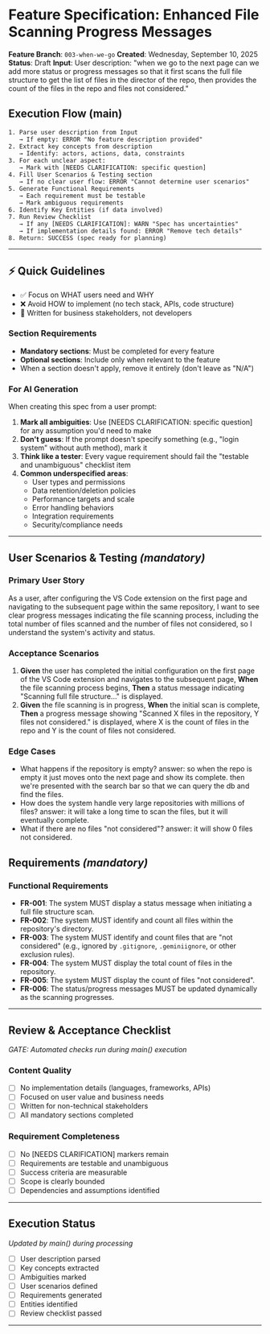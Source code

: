 # Feature Specification: Enhanced File Scanning Progress Messages

**Feature Branch**: `003-when-we-go`
**Created**: Wednesday, September 10, 2025
**Status**: Draft
**Input**: User description: "when we go to the next page can we add more status or progress messages so that it first scans the full file structure to get the list of files in the director of the repo, then provides the count of the files in the repo and files not considered."

## Execution Flow (main)
```
1. Parse user description from Input
   → If empty: ERROR "No feature description provided"
2. Extract key concepts from description
   → Identify: actors, actions, data, constraints
3. For each unclear aspect:
   → Mark with [NEEDS CLARIFICATION: specific question]
4. Fill User Scenarios & Testing section
   → If no clear user flow: ERROR "Cannot determine user scenarios"
5. Generate Functional Requirements
   → Each requirement must be testable
   → Mark ambiguous requirements
6. Identify Key Entities (if data involved)
7. Run Review Checklist
   → If any [NEEDS CLARIFICATION]: WARN "Spec has uncertainties"
   → If implementation details found: ERROR "Remove tech details"
8. Return: SUCCESS (spec ready for planning)
```

---

## ⚡ Quick Guidelines
- ✅ Focus on WHAT users need and WHY
- ❌ Avoid HOW to implement (no tech stack, APIs, code structure)
- 👥 Written for business stakeholders, not developers

### Section Requirements
- **Mandatory sections**: Must be completed for every feature
- **Optional sections**: Include only when relevant to the feature
- When a section doesn't apply, remove it entirely (don't leave as "N/A")

### For AI Generation
When creating this spec from a user prompt:
1. **Mark all ambiguities**: Use [NEEDS CLARIFICATION: specific question] for any assumption you'd need to make
2. **Don't guess**: If the prompt doesn't specify something (e.g., "login system" without auth method), mark it
3. **Think like a tester**: Every vague requirement should fail the "testable and unambiguous" checklist item
4. **Common underspecified areas**:
   - User types and permissions
   - Data retention/deletion policies
   - Performance targets and scale
   - Error handling behaviors
   - Integration requirements
   - Security/compliance needs

---

## User Scenarios & Testing *(mandatory)*

### Primary User Story
As a user, after configuring the VS Code extension on the first page and navigating to the subsequent page within the same repository, I want to see clear progress messages indicating the file scanning process, including the total number of files scanned and the number of files not considered, so I understand the system's activity and status.

### Acceptance Scenarios
1. **Given** the user has completed the initial configuration on the first page of the VS Code extension and navigates to the subsequent page, **When** the file scanning process begins, **Then** a status message indicating "Scanning full file structure..." is displayed.
2. **Given** the file scanning is in progress, **When** the initial scan is complete, **Then** a progress message showing "Scanned X files in the repository, Y files not considered." is displayed, where X is the count of files in the repo and Y is the count of files not considered.

### Edge Cases
- What happens if the repository is empty? answer: so when the repo is empty it just moves onto the next page and show its complete. then we're presented with the search bar so that we can query the db and find the files.
- How does the system handle very large repositories with millions of files? answer: it will take a long time to scan the files, but it will eventually complete.
- What if there are no files "not considered"? answer: it will show 0 files not considered.

## Requirements *(mandatory)*

### Functional Requirements
- **FR-001**: The system MUST display a status message when initiating a full file structure scan.
- **FR-002**: The system MUST identify and count all files within the repository's directory.
- **FR-003**: The system MUST identify and count files that are "not considered" (e.g., ignored by `.gitignore`, `.geminiignore`, or other exclusion rules).
- **FR-004**: The system MUST display the total count of files in the repository.
- **FR-005**: The system MUST display the count of files "not considered".
- **FR-006**: The status/progress messages MUST be updated dynamically as the scanning progresses.

---

## Review & Acceptance Checklist
*GATE: Automated checks run during main() execution*

### Content Quality
- [ ] No implementation details (languages, frameworks, APIs)
- [ ] Focused on user value and business needs
- [ ] Written for non-technical stakeholders
- [ ] All mandatory sections completed

### Requirement Completeness
- [ ] No [NEEDS CLARIFICATION] markers remain
- [ ] Requirements are testable and unambiguous
- [ ] Success criteria are measurable
- [ ] Scope is clearly bounded
- [ ] Dependencies and assumptions identified

---

## Execution Status
*Updated by main() during processing*

- [ ] User description parsed
- [ ] Key concepts extracted
- [ ] Ambiguities marked
- [ ] User scenarios defined
- [ ] Requirements generated
- [ ] Entities identified
- [ ] Review checklist passed

---